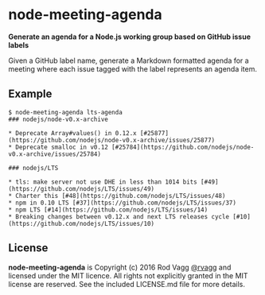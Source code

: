 # node-meeting-agenda

**Generate an agenda for a Node.js working group based on GitHub issue labels**

Given a GitHub label name, generate a Markdown formatted agenda for a meeting where each issue tagged with the label represents an agenda item.

## Example

```text
$ node-meeting-agenda lts-agenda
### nodejs/node-v0.x-archive

* Deprecate Array#values() in 0.12.x [#25877](https://github.com/nodejs/node-v0.x-archive/issues/25877)
* Deprecate smalloc in v0.12 [#25784](https://github.com/nodejs/node-v0.x-archive/issues/25784)

### nodejs/LTS

* tls: make server not use DHE in less than 1014 bits [#49](https://github.com/nodejs/LTS/issues/49)
* Charter this [#48](https://github.com/nodejs/LTS/issues/48)
* npm in 0.10 LTS [#37](https://github.com/nodejs/LTS/issues/37)
* npm LTS [#14](https://github.com/nodejs/LTS/issues/14)
* Breaking changes between v0.12.x and next LTS releases cycle [#10](https://github.com/nodejs/LTS/issues/10)
```

## License

**node-meeting-agenda** is Copyright (c) 2016 Rod Vagg [@rvagg](https://twitter.com/rvagg) and licensed under the MIT licence. All rights not explicitly granted in the MIT license are reserved. See the included LICENSE.md file for more details.